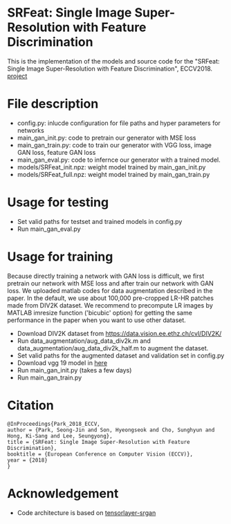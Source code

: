 # SRFeat: Single Image Super-Resolution with Feature Discrimination
This is the implementation of the models and source code for the "SRFeat: Single Image Super-Resolution with Feature Discrimination", ECCV2018. [project](http://cg.postech.ac.kr/research/srfeat/)

# File description
- config.py: inlucde configuration for file paths and hyper parameters for networks
- main_gan_init.py: code to pretrain our generator with MSE loss
- main_gan_train.py: code to train our generator with VGG loss, image GAN loss, feature GAN loss
- main_gan_eval.py: code to infernce our generator with a trained model.
- models/SRFeat_init.npz: weight model trained by main_gan_init.py 
- models/SRFeat_full.npz: weight model trained by main_gan_train.py

# Usage for testing
- Set valid paths for testset and trained models in config.py
- Run main_gan_eval.py

# Usage for training
Because directly training a network with GAN loss is difficult, we first pretrain our network with MSE loss and after train our network with GAN loss. 
We uploaded matlab codes for data augmentation described in the paper. In the default, we use about 100,000 pre-cropped LR-HR patches made from DIV2K dataset. We recommend to precompute LR images by MATLAB imresize function ('bicubic' option) for getting the same performance in the paper when you want to use other dataset.

- Download DIV2K dataset from https://data.vision.ee.ethz.ch/cvl/DIV2K/
- Run data_augmentation/aug_data_div2k.m and data_augmentation/aug_data_div2k_half.m to augment the dataset. 
- Set valid paths for the augmented dataset and validation set in config.py 
- Download vgg 19 model in [here](https://drive.google.com/open?id=1c_HRDUmbSORB51VMhR1tdPEKPdjwaDp6)
- Run main_gan_init.py (takes a few days)
- Run main_gan_train.py

# Citation
```
@InProceedings{Park_2018_ECCV,
author = {Park, Seong-Jin and Son, Hyeongseok and Cho, Sunghyun and Hong, Ki-Sang and Lee, Seungyong},
title = {SRFeat: Single Image Super-Resolution with Feature Discrimination},
booktitle = {European Conference on Computer Vision (ECCV)},
year = {2018}
}
```

# Acknowledgement
- Code architecture is based on [tensorlayer-srgan](https://github.com/tensorlayer/srgan)
